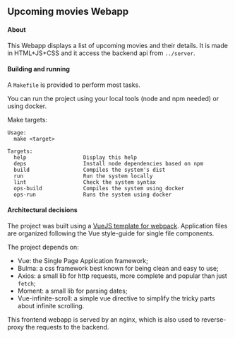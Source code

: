 ## Upcoming movies Webapp

#### About

This Webapp displays a list of upcoming movies and their details.
It is made in HTML+JS+CSS and it access the backend api from `../server`.

#### Building and running

A `Makefile` is provided to perform most tasks.

You can run the project using your local tools (node and npm needed) or using docker.

Make targets:

    Usage:
      make <target>

    Targets:
      help                  Display this help
      deps                  Install node dependencies based on npm
      build                 Compiles the system's dist
      run                   Run the system locally
      lint                  Check the system syntax
      ops-build             Compiles the system using docker
      ops-run               Runs the system using docker


#### Architectural decisions

The project was built using a [VueJS template for webpack](http://vuejs-templates.github.io/webpack/).
Application files are organized following the Vue style-guide for single file components.

The project depends on:
- Vue: the Single Page Application framework;
- Bulma: a css framework best known for being clean and easy to use;
- Axios: a small lib for http requests, more complete and popular than just `fetch`;
- Moment: a small lib for parsing dates;
- Vue-infinite-scroll: a simple vue directive to simplify the tricky parts about infinite scrolling.

This frontend webapp is served by an nginx, which is also used to reverse-proxy the requests to the backend.
